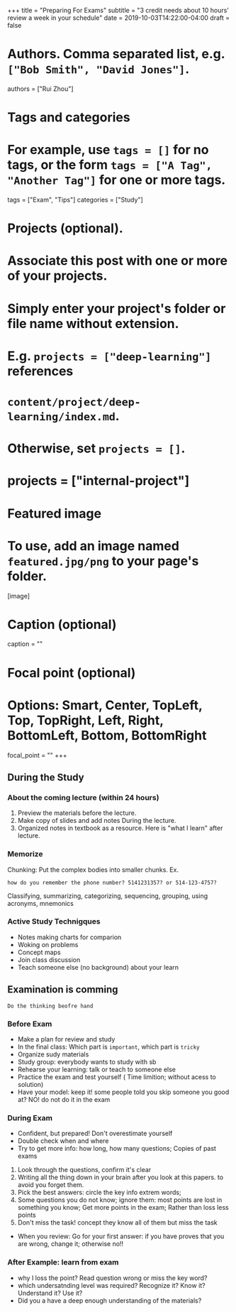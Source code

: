 +++
title = "Preparing For Exams"
subtitle = "3 credit needs about 10 hours' review a week in your schedule"
date = 2019-10-03T14:22:00-04:00
draft = false

# Authors. Comma separated list, e.g. `["Bob Smith", "David Jones"]`.
authors = ["Rui Zhou"]

# Tags and categories
# For example, use `tags = []` for no tags, or the form `tags = ["A Tag", "Another Tag"]` for one or more tags.
tags = ["Exam", "Tips"]
categories = ["Study"]

# Projects (optional).
#   Associate this post with one or more of your projects.
#   Simply enter your project's folder or file name without extension.
#   E.g. `projects = ["deep-learning"]` references
#   `content/project/deep-learning/index.md`.
#   Otherwise, set `projects = []`.
# projects = ["internal-project"]

# Featured image
# To use, add an image named `featured.jpg/png` to your page's folder.
[image]
  # Caption (optional)
  caption = ""

  # Focal point (optional)
  # Options: Smart, Center, TopLeft, Top, TopRight, Left, Right, BottomLeft, Bottom, BottomRight
  focal_point = ""
+++

## During the Study

### About the coming lecture (within 24 hours)
1. Preview the materials before the lecture.
2. Make copy of slides and add notes During the lecture.
3. Organized notes in textbook as a resource. Here is "what I learn" after lecture.

### Memorize
Chunking: Put the complex bodies into smaller chunks. Ex.
```
how do you remember the phone number? 5141231357? or 514-123-4757?
```
Classifying, summarizing, categorizing, sequencing, grouping, using acronyms, mnemonics

### Active Study Technigques
* Notes making charts for comparion
* Woking on problems
* Concept maps
* Join class discussion
* Teach someone else (no background) about your learn

## Examination is comming
`Do the thinking beofre hand`

### Before Exam
* Make a plan for review and study
* In the final class: Which part is `important`, which part is `tricky`
* Organize sudy materials
* Study group: everybody wants to study with sb
* Rehearse your learning: talk or teach to someone else
* Practice the exam and test yourself ( Time limition; without acess to solution)
* Have your model: keep it! some people told you skip someone you good at? NO! do not do it in the exam

### During Exam
* Confident, but prepared! Don't overestimate yourself
* Double check when and where
* Try to get more info: how long, how many questions; Copies of past exams

1. Look through the questions, confirm it's clear
2. Writing all the thing down in your brain after you look at this papers. to avoid you forget them.
3. Pick the best answers: circle the key info extrem words;
4. Some questions you do not know; ignore them: most points are lost in something you know; Get more points in the exam; Rather than loss less points
5. Don't miss the task! concept they know all of them but miss the task

* When you review: Go for your first answer: if you have proves that you are wrong, change it; otherwise no!!

### After Example: learn from exam
* why I loss the point? Read question wrong or miss the key word?
* which undersatnding level was required? Recognize it? Know it? Understand it? Use it?
* Did you a have a deep enough understanding of the materials?
